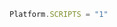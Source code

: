 <!--TITLE:Platform.SCRIPTS-->
<!--ABOUT:Upspark's Platform API module.-->

```javascript
Platform.SCRIPTS = "1"
```